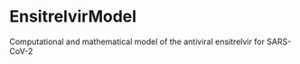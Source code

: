 # EnsitrelvirModel
Computational and mathematical model of the antiviral ensitrelvir for SARS-CoV-2
